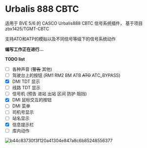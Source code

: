 # Urbalis 888 CBTC
适用于 BVE 5/6 的 CASCO Urbalis888 CBTC 信号系统插件，
基于项目 zbx1425/TGMT-CBTC  

支持ATO和ATP的模拟以及不同信号等级下的信号系统动作

**编写工作正在进行...**

**TODO list**
- [ ] 各种声音 (~~警告~~ 其他)
- [ ] 驾驶台上的按钮 (RM1 RM2 BM ATB ~~ATO~~ ATC_BYPASS)
- [x] DMI TDT 显示
- [ ] 线路 TDT 显示
- [ ] 信号机 (预告 进站 出站 区间 防护 阻挡)
- [x] DMI 鼠标交互的按钮
- [ ] DMI 菜单
- [ ] 司机号显示
- [ ] 站名显示
- [x] 信息提示栏
- [ ] 库内动作

![b44c83730f3f120a41304e847a8c6b85248556377](https://user-images.githubusercontent.com/60384089/195612349-ef348327-4d0d-43d1-a746-b2177c41d73b.png)

